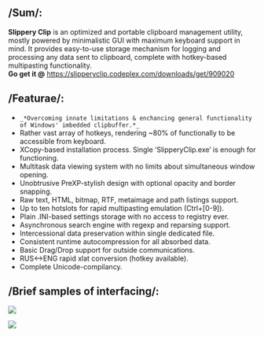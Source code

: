 ## /Sum/:
**Slippery Clip** is an optimized and portable clipboard management utility, mostly powered by minimalistic GUI with maximum keyboard support in mind. It provides easy-to-use storage mechanism for logging and processing any data sent to clipboard, complete with hotkey-based multipasting functionality.  
**Go get it @** https://slipperyclip.codeplex.com/downloads/get/909020

## /Featurae/:
- `_*Overcoming innate limitations & enchancing general functionality of Windows' imbedded clipbuffer.*_`  
- Rather vast array of hotkeys, rendering ~80% of functionally to be accessible from keyboard.
- XCopy-based installation process. Single ‘SlipperyClip.exe’ is enough for functioning.
- Multitask data viewing system with no limits about simultaneous window opening.
- Unobtrusive PreXP-stylish design with optional opacity and border snapping.
- Raw text, HTML, bitmap, RTF, metaimage and path listings support.
- Up to ten hotslots for rapid multipasting emulation (Ctrl+[0-9]).
- Plain .INI-based settings storage with no access to registry ever.
- Asynchronous search engine with regexp and reparsing support.
- Intercessional data preservation within single dedicated file.
- Consistent runtime autocompression for all absorbed data.
- Basic Drag/Drop support for outside communications.
- RUS<->ENG rapid xlat conversion (hotkey available).
- Complete Unicode-compilancy.

## /Brief samples of interfacing/:
![](http://download-codeplex.sec.s-msft.com/Download?ProjectName=slipperyclip&DownloadId=908977)

![](http://download-codeplex.sec.s-msft.com/Download?ProjectName=slipperyclip&DownloadId=909008)
